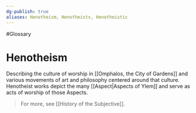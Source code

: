 ```yaml
---
dg-publish: true
aliases: Henotheism, Henotheists, Henotheistic
---
```

#Glossary 
# Henotheism

Describing the culture of worship in [[Omphalos, the City of Gardens]] and various movements of art and philosophy centered around that culture. Henotheist works depict the many [[Aspect|Aspects of Ylem]] and serve as acts of worship of those Aspects.

> For more, see [[History of the Subjective]].